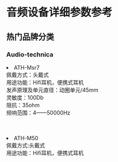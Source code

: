 <h1>音频设备详细参数参考</h1>

<h2>热门品牌分类</h2>

<h3>Audio-technica</h3>

<li>ATH-Msr7</li>

<table><tr>佩戴方式：头戴式</tr><br/>

<tr>用途功能：Hifi耳机，便携式耳机</tr><br/>

<tr>发声原理及单元直径：动圈单元/45mm</tr><br/>

<tr>灵敏度：100Db</tr><br/>

<tr>阻抗：35ohm</tr><br/>

<tr>频响范围：4——50000Hz</tr></table><br/>

<li>ATH-M50</li>

<table><tr>佩戴方式:头戴式</tr><br/>

<tr>用途功能：Hifi耳机，便携式耳机</tr></table>
